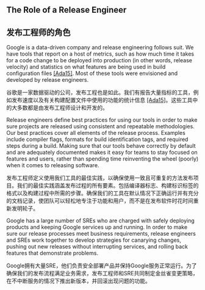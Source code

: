 ## **The Role of a Release Engineer**

## **发布工程师的角色**

Google is a data-driven company and release engineering follows suit. We have tools that report on a host of metrics, such as how much time it takes for a code change to be deployed into production (in other words, release velocity) and statistics on what features are being used in build configuration files [[Ada15]](http://resources.sei.cmu.edu/library/asset-view.cfm?assetid=434819). Most of these tools were envisioned and developed by release engineers.

谷歌是一家数据驱动的公司，发布工程也是如此。我们有报告大量指标的工具，例如发布速度以及有关构建配置文件中使用的功能的统计信息 [[Ada15]](http://resources.sei.cmu.edu/library/asset-view.cfm?assetid=434819)。这些工具中的大多数都是由发布工程师设计和开发的。

Release engineers define best practices for using our tools in order to make sure projects are released using consistent and repeatable methodologies. Our best practices cover all elements of the release process. Examples include compiler flags, formats for build identification tags, and required steps during a build. Making sure that our tools behave correctly by default and are adequately documented makes it easy for teams to stay focused on features and users, rather than spending time reinventing the wheel (poorly) when it comes to releasing software.

发布工程师定义使用我们工具的最佳实践，以确保使用一致且可重复的方法发布项目。我们的最佳实践涵盖发布过程的所有要素。包括编译器标志、构建标识标签的格式以及构建过程中所需的步骤。确保我们的工具在默认情况下正确运行并有充分的文档记录，使团队可以轻松地专注于功能和用户，而不是在发布软件时花时间重新发明轮子。

Google has a large number of SREs who are charged with safely deploying products and keeping Google services up and running. In order to make sure our release processes meet business requirements, release engineers and SREs work together to develop strategies for canarying changes, pushing out new releases without interrupting services, and rolling back features that demonstrate problems.

Google拥有大量SRE，他们负责安全部署产品并保持Google服务正常运行。为了确保我们的发布流程满足业务需求，发布工程师和SRE共同制定金丝雀变更策略，在不中断服务的情况下推出新版本，并回滚出现问题的功能。
